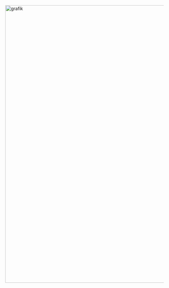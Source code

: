 <img width="879" alt="grafik" src="https://github.com/user-attachments/assets/7ccc79fa-7446-4977-a534-16b4a5df8d50">

